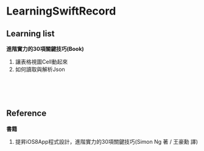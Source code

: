 # LearningSwiftRecord

Learning list
--------------
**進階實力的30項關鍵技巧(Book)**

1. 讓表格視圖Cell動起來
2. 如何讀取與解析Json
 

<br />
<br />
<br / >


Reference
--------------
**書籍**

1. 提昇iOS8App程式設計，進階實力的30項關鍵技巧(Simon Ng 著 / 王豪勳 譯)








